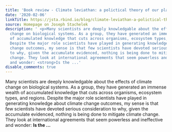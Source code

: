 ```yaml
---
title: 'Book review - Climate leviathan: a polictical theory of our planetary future.'
date: '2020-02-06'
linkTitle: https://jsta.rbind.io/blog/climate-leviathan-a-polictical-theory-of-our-planetary-future/
source: Homepage on Joseph Stachelek
description: ' <p>Many scientists are deeply knowledgable about the effects of climate
  change on biological systems. As a group, they have generated an immense wealth
  of accumulated knowledge that cuts across organisms, ecosystem types, and regions.
  Despite the major role scientists have played in generating knowledge about climate
  change outcomes, my sense is that few scientists have devoted serious consideration
  to why, given the accumulate evidenced, nothing is being done to mitigate climate
  change. They look at international agreements that seem powerless and ineffective
  and wonder: <strong>Is the ...'
disable_comments: true
---
```

 <p>Many scientists are deeply knowledgable about the effects of climate change on biological systems. As a group, they have generated an immense wealth of accumulated knowledge that cuts across organisms, ecosystem types, and regions. Despite the major role scientists have played in generating knowledge about climate change outcomes, my sense is that few scientists have devoted serious consideration to why, given the accumulate evidenced, nothing is being done to mitigate climate change. They look at international agreements that seem powerless and ineffective and wonder: <strong>Is the ...